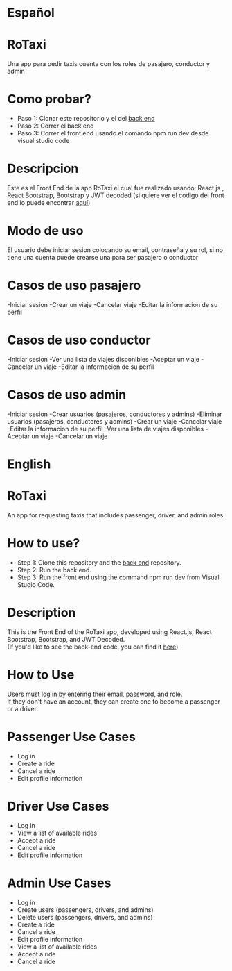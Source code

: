 # Español

# RoTaxi
Una app para pedir taxis cuenta con los roles de pasajero, conductor y admin

# Como probar?
- Paso 1: Clonar este repositorio y el del [back end](https://github.com/AgustinFerraresi/RoTaxiProgramacion3.git)
- Paso 2: Correr el back end
- Paso 3: Correr el front end usando el comando npm run dev desde visual studio code

# Descripcion
Este es el Front End de la app RoTaxi el cual fue realizado usando: React js , React Bootstrap, Bootstrap y JWT decoded 
(si quiere ver el codigo del front end lo puede encontrar [aquí](https://github.com/AgustinFerraresi/RoTaxiProgramacion3.git))

# Modo de uso 
El usuario debe iniciar sesion colocando su email, contraseña y su rol, si no tiene una cuenta puede crearse una para ser pasajero o conductor

# Casos de uso pasajero
-Iniciar sesion
-Crear un viaje
-Cancelar viaje
-Editar la informacion de su perfil

# Casos de uso conductor
-Iniciar sesion
-Ver una lista de viajes disponibles
-Aceptar un viaje
-Cancelar un viaje
-Editar la informacion de su perfil

# Casos de uso admin
-Iniciar sesion
-Crear usuarios (pasajeros, conductores y admins)
-Eliminar usuarios (pasajeros, conductores y admins)
-Crear un viaje
-Cancelar viaje
-Editar la informacion de su perfil
-Ver una lista de viajes disponibles
-Aceptar un viaje
-Cancelar un viaje

#

# English

# RoTaxi  
An app for requesting taxis that includes passenger, driver, and admin roles.  

# How to use?
- Step 1: Clone this repository and the [back end](https://github.com/AgustinFerraresi/RoTaxiProgramacion3.git) repository.
- Step 2: Run the back end.
- Step 3: Run the front end using the command npm run dev from Visual Studio Code.

# Description  
This is the Front End of the RoTaxi app, developed using React.js, React Bootstrap, Bootstrap, and JWT Decoded.  
(If you'd like to see the back-end code, you can find it [here](https://github.com/AgustinFerraresi/RoTaxiProgramacion3.git)).  

# How to Use  
Users must log in by entering their email, password, and role.  
If they don't have an account, they can create one to become a passenger or a driver.  

# Passenger Use Cases  
- Log in  
- Create a ride  
- Cancel a ride  
- Edit profile information  

# Driver Use Cases  
- Log in  
- View a list of available rides  
- Accept a ride  
- Cancel a ride  
- Edit profile information  

# Admin Use Cases  
- Log in  
- Create users (passengers, drivers, and admins)  
- Delete users (passengers, drivers, and admins)  
- Create a ride  
- Cancel a ride  
- Edit profile information  
- View a list of available rides  
- Accept a ride  
- Cancel a ride  
